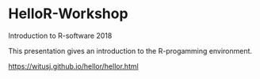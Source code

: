 # HelloR-Workshop
Introduction to R-software 2018

This presentation gives an introduction to the R-progamming environment.

https://witusj.github.io/hellor/hellor.html
